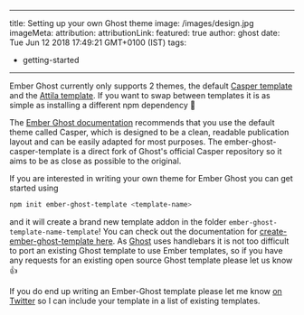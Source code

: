 ---
title: Setting up your own Ghost theme
image: /images/design.jpg
imageMeta:
  attribution:
  attributionLink:
featured: true
author: ghost
date: Tue Jun 12 2018 17:49:21 GMT+0100 (IST)
tags:
  - getting-started
  ---
Ember Ghost currently only supports 2 themes, the default [Casper template](https://github.com/empress/ember-ghost-casper-template) and the [Attila template](https://github.com/empress/ember-ghost-attila-template). If you want to swap between templates it is as simple as installing a different npm dependency 🎉

The [Ember Ghost documentation](https://github.com/empress/ember-ghost/blob/master/README.md) recommends that you use the default theme called Casper, which is designed to be a clean, readable publication layout and can be easily adapted for most purposes. The ember-ghost-casper-template is a direct fork of Ghost's official Casper repository so it aims to be as close as possible to the original.

If you are interested in writing your own theme for Ember Ghost you can get started using

```sh
npm init ember-ghost-template <template-name>
```
and it will create a brand new template addon in the folder `ember-ghost-template-name-template`! You can check out the documentation for [create-ember-ghost-template here](https://github.com/empress/create-ember-ghost-template#readme). As [Ghost](https://ghost.org/) uses handlebars it is not too difficult to port an existing Ghost template to use Ember templates, so if you have any requests for an existing open source Ghost template please let us know 👍

If you do end up writing an Ember-Ghost template please let me know [on Twitter](https://twitter.com/real_ate) so I can include your template in a list of existing templates.
